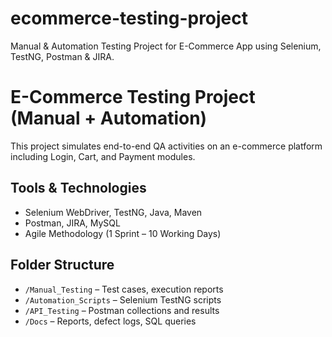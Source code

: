 # ecommerce-testing-project
Manual &amp; Automation Testing Project for E-Commerce App using Selenium, TestNG, Postman &amp; JIRA.

# E-Commerce Testing Project (Manual + Automation)

This project simulates end-to-end QA activities on an e-commerce platform including Login, Cart, and Payment modules.

## Tools & Technologies
- Selenium WebDriver, TestNG, Java, Maven
- Postman, JIRA, MySQL
- Agile Methodology (1 Sprint – 10 Working Days)

## Folder Structure
- `/Manual_Testing` – Test cases, execution reports
- `/Automation_Scripts` – Selenium TestNG scripts
- `/API_Testing` – Postman collections and results
- `/Docs` – Reports, defect logs, SQL queries
